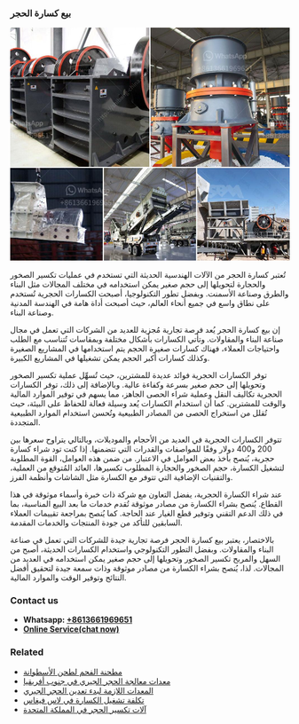 <h3>بيع كسارة الحجر</h3><img src='1701850598.jpg' alt=''><p>تُعتبر كسارة الحجر من الآلات الهندسية الحديثة التي تستخدم في عمليات تكسير الصخور والحجارة لتحويلها إلى حجم صغير يمكن استخدامه في مختلف المجالات مثل البناء والطرق وصناعة الأسمنت. وبفضل تطور التكنولوجيا، أصبحت الكسارات الحجرية تُستخدم على نطاق واسع في جميع أنحاء العالم، حيث أصبحت أداة هامة في الهندسة المدنية وصناعة البناء.</p><p>إن بيع كسارة الحجر يُعد فرصة تجارية مُجزية للعديد من الشركات التي تعمل في مجال صناعة البناء والمقاولات. وتأتي الكسارات بأشكال مختلفة وبمقاسات تُتناسب مع الطلب واحتياجات العملاء، فهناك كسارات صغيرة الحجم يتم استخدامها في المشاريع الصغيرة وكذلك كسارات أكبر الحجم يمكن تشغيلها في المشاريع الكبيرة.</p><p>توفر الكسارات الحجرية فوائد عديدة للمشترين، حيث تُسهِّل عملية تكسير الصخور وتحويلها إلى حجم صغير بسرعة وكفاءة عالية. وبالإضافة إلى ذلك، توفر الكسارات الحجرية تكاليف النقل وعملية شراء الحصى الجاهز، مما يسهم في توفير الموارد المالية والوقت للمشترين. كما أن استخدام الكسارات يُعد وسيلة فعالة للحفاظ على البيئة، حيث تُقلل من استخراج الحصى من المصادر الطبيعية وتُحسن استخدام الموارد الطبيعية المتجددة.</p><p>تتوفر الكسارات الحجرية في العديد من الأحجام والموديلات، وبالتالي يتراوح سعرها بين 200 و400 دولار وفقًا للمواصفات والقدرات التي تتضمنها. إذا كنت تود شراء كسارة حجرية، يُنصح بأخذ بعض العوامل في الاعتبار. من ضمن هذه العوامل، القوة المطلوبة لتشغيل الكسارة، حجم الصخور والحجارة المطلوب تكسيرها، العائد المُتوقع من العملية، والتقنيات الإضافية التي تتوفر مع الكسارة مثل الشاشات وأنظمة الفرز.</p><p>عند شراء الكسارة الحجرية، يفضل التعاون مع شركة ذات خبرة وأسماء موثوقة في هذا القطاع. يُنصح بشراء الكسارة من مصادر موثوقة تُقدم خدمات ما بعد البيع المناسبة، بما في ذلك الدعم التقني وتوفير قطع الغيار عند الحاجة. كما يُنصح بمراجعة تقييمات العملاء السابقين للتأكد من جودة المنتجات والخدمات المقدمة.</p><p>بالاختصار، يعتبر بيع كسارة الحجر فرصة تجارية جيدة للشركات التي تعمل في صناعة البناء والمقاولات. وبفضل التطور التكنولوجي واستخدام الكسارات الحديثة، أصبح من السهل والمربح تكسير الصخور وتحويلها إلى حجم صغير يمكن استخدامه في العديد من المجالات. لذا، يُنصح بشراء الكسارة من مصادر موثوقة وذات سمعة جيدة لتحقيق أفضل النتائج وتوفير الوقت والموارد المالية.</p><h3>Contact us</h3><ul><li><strong>Whatsapp:&nbsp;<a href="https://wa.me/8613661969651">+8613661969651</a></strong></li><li><a href="https://swt.shibang-china.com/?git&amp;zhl&amp;بيع كسارة الحجر"><strong>Online Service(chat now)</strong></a></li></ul><h3>Related</h3><ul><li><a href='مطحنة الفحم لطحن الأسطوانة.md'>مطحنة الفحم لطحن الأسطوانة</a></li><li><a href='معدات معالجة الحجر الجيري في جنوب أفريقيا.md'>معدات معالجة الحجر الجيري في جنوب أفريقيا</a></li><li><a href='المعدات اللازمة لبدء تعدين الحجر الجيري.md'>المعدات اللازمة لبدء تعدين الحجر الجيري</a></li><li><a href='تكلفة تشغيل الكسارة في لاس فيغاس.md'>تكلفة تشغيل الكسارة في لاس فيغاس</a></li><li><a href='آلات تكسير الحجر في المملكة المتحدة.md'>آلات تكسير الحجر في المملكة المتحدة</a></li></ul>
